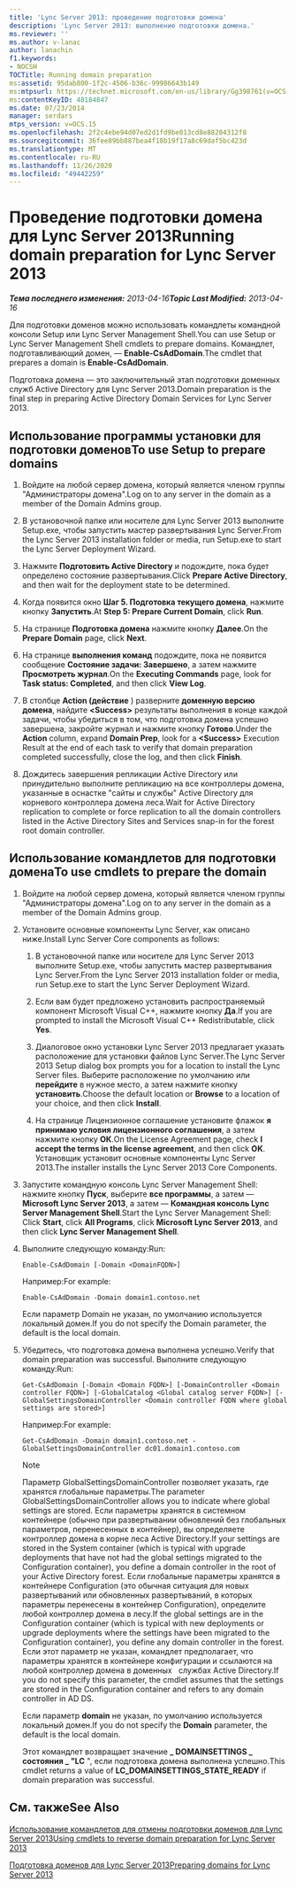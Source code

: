 ```yaml
---
title: 'Lync Server 2013: проведение подготовки домена'
description: 'Lync Server 2013: выполнение подготовки домена.'
ms.reviewer: ''
ms.author: v-lanac
author: lanachin
f1.keywords:
- NOCSH
TOCTitle: Running domain preparation
ms:assetid: 95dab800-1f2c-4506-b36c-99986643b149
ms:mtpsurl: https://technet.microsoft.com/en-us/library/Gg398761(v=OCS.15)
ms:contentKeyID: 48184847
ms.date: 07/23/2014
manager: serdars
mtps_version: v=OCS.15
ms.openlocfilehash: 2f2c4ebe94d07ed2d1fd9be013cd8e88204312f8
ms.sourcegitcommit: 36fee89bb887bea4f18b19f17a8c69daf5bc423d
ms.translationtype: MT
ms.contentlocale: ru-RU
ms.lasthandoff: 11/26/2020
ms.locfileid: "49442259"
---
```

# <a name="running-domain-preparation-for-lync-server-2013"></a><span data-ttu-id="05e3e-103">Проведение подготовки домена для Lync Server 2013</span><span class="sxs-lookup"><span data-stu-id="05e3e-103">Running domain preparation for Lync Server 2013</span></span>

<div data-xmlns="http://www.w3.org/1999/xhtml">

<div class="topic" data-xmlns="http://www.w3.org/1999/xhtml" data-msxsl="urn:schemas-microsoft-com:xslt" data-cs="https://msdn.microsoft.com/">

<div data-asp="https://msdn2.microsoft.com/asp">



</div>

<div id="mainSection">

<div id="mainBody"><span data-ttu-id="05e3e-104">

<span> </span></span><span class="sxs-lookup"><span data-stu-id="05e3e-104">

<span> </span></span></span>

<span data-ttu-id="05e3e-105">_**Тема последнего изменения:** 2013-04-16_</span><span class="sxs-lookup"><span data-stu-id="05e3e-105">_**Topic Last Modified:** 2013-04-16_</span></span>

<span data-ttu-id="05e3e-106">Для подготовки доменов можно использовать командлеты командной консоли Setup или Lync Server Management Shell.</span><span class="sxs-lookup"><span data-stu-id="05e3e-106">You can use Setup or Lync Server Management Shell cmdlets to prepare domains.</span></span> <span data-ttu-id="05e3e-107">Командлет, подготавливающий домен, — **Enable-CsAdDomain**.</span><span class="sxs-lookup"><span data-stu-id="05e3e-107">The cmdlet that prepares a domain is **Enable-CsAdDomain**.</span></span>

<span data-ttu-id="05e3e-108">Подготовка домена — это заключительный этап подготовки доменных служб Active Directory для Lync Server 2013.</span><span class="sxs-lookup"><span data-stu-id="05e3e-108">Domain preparation is the final step in preparing Active Directory Domain Services for Lync Server 2013.</span></span>

<div>

## <a name="to-use-setup-to-prepare-domains"></a><span data-ttu-id="05e3e-109">Использование программы установки для подготовки доменов</span><span class="sxs-lookup"><span data-stu-id="05e3e-109">To use Setup to prepare domains</span></span>

1.  <span data-ttu-id="05e3e-110">Войдите на любой сервер домена, который является членом группы "Администраторы домена".</span><span class="sxs-lookup"><span data-stu-id="05e3e-110">Log on to any server in the domain as a member of the Domain Admins group.</span></span>

2.  <span data-ttu-id="05e3e-111">В установочной папке или носителе для Lync Server 2013 выполните Setup.exe, чтобы запустить мастер развертывания Lync Server.</span><span class="sxs-lookup"><span data-stu-id="05e3e-111">From the Lync Server 2013 installation folder or media, run Setup.exe to start the Lync Server Deployment Wizard.</span></span>

3.  <span data-ttu-id="05e3e-112">Нажмите **Подготовить Active Directory** и подождите, пока будет определено состояние развертывания.</span><span class="sxs-lookup"><span data-stu-id="05e3e-112">Click **Prepare Active Directory**, and then wait for the deployment state to be determined.</span></span>

4.  <span data-ttu-id="05e3e-113">Когда появится окно **Шаг 5. Подготовка текущего домена**, нажмите кнопку **Запустить**.</span><span class="sxs-lookup"><span data-stu-id="05e3e-113">At **Step 5: Prepare Current Domain**, click **Run**.</span></span>

5.  <span data-ttu-id="05e3e-114">На странице **Подготовка домена** нажмите кнопку **Далее**.</span><span class="sxs-lookup"><span data-stu-id="05e3e-114">On the **Prepare Domain** page, click **Next**.</span></span>

6.  <span data-ttu-id="05e3e-115">На странице **выполнения команд** подождите, пока не появится сообщение **Состояние задачи: Завершено**, а затем нажмите **Просмотреть журнал**.</span><span class="sxs-lookup"><span data-stu-id="05e3e-115">On the **Executing Commands** page, look for **Task status: Completed**, and then click **View Log**.</span></span>

7.  <span data-ttu-id="05e3e-116">В столбце **Action (действие** ) разверните **доменную версию домена**, найдите **\<Success\>** результаты выполнения в конце каждой задачи, чтобы убедиться в том, что подготовка домена успешно завершена, закройте журнал и нажмите кнопку **Готово**.</span><span class="sxs-lookup"><span data-stu-id="05e3e-116">Under the **Action** column, expand **Domain Prep**, look for a **\<Success\>** Execution Result at the end of each task to verify that domain preparation completed successfully, close the log, and then click **Finish**.</span></span>

8.  <span data-ttu-id="05e3e-117">Дождитесь завершения репликации Active Directory или принудительно выполните репликацию на все контроллеры домена, указанные в оснастке "сайты и службы" Active Directory для корневого контроллера домена леса.</span><span class="sxs-lookup"><span data-stu-id="05e3e-117">Wait for Active Directory replication to complete or force replication to all the domain controllers listed in the Active Directory Sites and Services snap-in for the forest root domain controller.</span></span>

</div>

<div>

## <a name="to-use-cmdlets-to-prepare-the-domain"></a><span data-ttu-id="05e3e-118">Использование командлетов для подготовки домена</span><span class="sxs-lookup"><span data-stu-id="05e3e-118">To use cmdlets to prepare the domain</span></span>

1.  <span data-ttu-id="05e3e-119">Войдите на любой сервер домена, который является членом группы "Администраторы домена".</span><span class="sxs-lookup"><span data-stu-id="05e3e-119">Log on to any server in the domain as a member of the Domain Admins group.</span></span>

2.  <span data-ttu-id="05e3e-120">Установите основные компоненты Lync Server, как описано ниже.</span><span class="sxs-lookup"><span data-stu-id="05e3e-120">Install Lync Server Core components as follows:</span></span>
    
    1.  <span data-ttu-id="05e3e-121">В установочной папке или носителе для Lync Server 2013 выполните Setup.exe, чтобы запустить мастер развертывания Lync Server.</span><span class="sxs-lookup"><span data-stu-id="05e3e-121">From the Lync Server 2013 installation folder or media, run Setup.exe to start the Lync Server Deployment Wizard.</span></span>
    
    2.  <span data-ttu-id="05e3e-122">Если вам будет предложено установить распространяемый компонент Microsoft Visual C++, нажмите кнопку **Да**.</span><span class="sxs-lookup"><span data-stu-id="05e3e-122">If you are prompted to install the Microsoft Visual C++ Redistributable, click **Yes**.</span></span>
    
    3.  <span data-ttu-id="05e3e-123">Диалоговое окно установки Lync Server 2013 предлагает указать расположение для установки файлов Lync Server.</span><span class="sxs-lookup"><span data-stu-id="05e3e-123">The Lync Server 2013 Setup dialog box prompts you for a location to install the Lync Server files.</span></span> <span data-ttu-id="05e3e-124">Выберите расположение по умолчанию или **перейдите** в нужное место, а затем нажмите кнопку **установить**.</span><span class="sxs-lookup"><span data-stu-id="05e3e-124">Choose the default location or **Browse** to a location of your choice, and then click **Install**.</span></span>
    
    4.  <span data-ttu-id="05e3e-125">На странице Лицензионное соглашение установите флажок **я принимаю условия лицензионного соглашения**, а затем нажмите кнопку **ОК**.</span><span class="sxs-lookup"><span data-stu-id="05e3e-125">On the License Agreement page, check **I accept the terms in the license agreement**, and then click **OK**.</span></span> <span data-ttu-id="05e3e-126">Установщик установит основные компоненты Lync Server 2013.</span><span class="sxs-lookup"><span data-stu-id="05e3e-126">The installer installs the Lync Server 2013 Core Components.</span></span>

3.  <span data-ttu-id="05e3e-127">Запустите командную консоль Lync Server Management Shell: нажмите кнопку **Пуск**, выберите **все программы**, а затем — **Microsoft Lync Server 2013**, а затем — **Командная консоль Lync Server Management Shell**.</span><span class="sxs-lookup"><span data-stu-id="05e3e-127">Start the Lync Server Management Shell: Click **Start**, click **All Programs**, click **Microsoft Lync Server 2013**, and then click **Lync Server Management Shell**.</span></span>

4.  <span data-ttu-id="05e3e-128">Выполните следующую команду:</span><span class="sxs-lookup"><span data-stu-id="05e3e-128">Run:</span></span>
    
        Enable-CsAdDomain [-Domain <DomainFQDN>] 
    
    <span data-ttu-id="05e3e-129">Например:</span><span class="sxs-lookup"><span data-stu-id="05e3e-129">For example:</span></span>
    
        Enable-CsAdDomain -Domain domain1.contoso.net 
    
    <span data-ttu-id="05e3e-130">Если параметр Domain не указан, по умолчанию используется локальный домен.</span><span class="sxs-lookup"><span data-stu-id="05e3e-130">If you do not specify the Domain parameter, the default is the local domain.</span></span>

5.  <span data-ttu-id="05e3e-131">Убедитесь, что подготовка домена выполнена успешно.</span><span class="sxs-lookup"><span data-stu-id="05e3e-131">Verify that domain preparation was successful.</span></span> <span data-ttu-id="05e3e-132">Выполните следующую команду:</span><span class="sxs-lookup"><span data-stu-id="05e3e-132">Run:</span></span>
    
        Get-CsAdDomain [-Domain <Domain FQDN>] [-DomainController <Domain controller FQDN>] [-GlobalCatalog <Global catalog server FQDN>] [-GlobalSettingsDomainController <Domain controller FQDN where global settings are stored>] 
    
    <span data-ttu-id="05e3e-133">Например:</span><span class="sxs-lookup"><span data-stu-id="05e3e-133">For example:</span></span>
    
        Get-CsAdDomain -Domain domain1.contoso.net -GlobalSettingsDomainController dc01.domain1.contoso.com
    
    <div>
    

    > [!NOTE]  
    > <span data-ttu-id="05e3e-134">Параметр GlobalSettingsDomainController позволяет указать, где хранятся глобальные параметры.</span><span class="sxs-lookup"><span data-stu-id="05e3e-134">The parameter GlobalSettingsDomainController allows you to indicate where global settings are stored.</span></span> <span data-ttu-id="05e3e-135">Если параметры хранятся в системном контейнере (обычно при развертывании обновлений без глобальных параметров, перенесенных в контейнер), вы определяете контроллер домена в корне леса Active Directory.</span><span class="sxs-lookup"><span data-stu-id="05e3e-135">If your settings are stored in the System container (which is typical with upgrade deployments that have not had the global settings migrated to the Configuration container), you define a domain controller in the root of your Active Directory forest.</span></span> <span data-ttu-id="05e3e-136">Если глобальные параметры хранятся в контейнере Configuration (это обычная ситуация для новых развертываний или обновленных развертываний, в которых параметры перенесены в контейнер Configuration), определите любой контроллер домена в лесу.</span><span class="sxs-lookup"><span data-stu-id="05e3e-136">If the global settings are in the Configuration container (which is typical with new deployments or upgrade deployments where the settings have been migrated to the Configuration container), you define any domain controller in the forest.</span></span> <span data-ttu-id="05e3e-137">Если этот параметр не указан, командлет предполагает, что параметры хранятся в контейнере конфигурации и ссылаются на любой контроллер домена в доменных &nbsp; службах Active Directory.</span><span class="sxs-lookup"><span data-stu-id="05e3e-137">If you do not specify this parameter, the cmdlet assumes that the settings are stored in the Configuration container and refers to any domain controller in AD&nbsp;DS.</span></span>

    
    </div>
    
    <span data-ttu-id="05e3e-138">Если параметр **domain** не указан, по умолчанию используется локальный домен.</span><span class="sxs-lookup"><span data-stu-id="05e3e-138">If you do not specify the **Domain** parameter, the default is the local domain.</span></span>
    
    <span data-ttu-id="05e3e-139">Этот командлет возвращает значение **\_ DOMAINSETTINGS \_ состояния \_ "LC** ", если подготовка домена выполнена успешно.</span><span class="sxs-lookup"><span data-stu-id="05e3e-139">This cmdlet returns a value of **LC\_DOMAINSETTINGS\_STATE\_READY** if domain preparation was successful.</span></span>

</div>

<div>

## <a name="see-also"></a><span data-ttu-id="05e3e-140">См. также</span><span class="sxs-lookup"><span data-stu-id="05e3e-140">See Also</span></span>


[<span data-ttu-id="05e3e-141">Использование командлетов для отмены подготовки доменов для Lync Server 2013</span><span class="sxs-lookup"><span data-stu-id="05e3e-141">Using cmdlets to reverse domain preparation for Lync Server 2013</span></span>](lync-server-2013-using-cmdlets-to-reverse-domain-preparation.md)  


[<span data-ttu-id="05e3e-142">Подготовка доменов для Lync Server 2013</span><span class="sxs-lookup"><span data-stu-id="05e3e-142">Preparing domains for Lync Server 2013</span></span>](lync-server-2013-preparing-domains.md)  
  

<span data-ttu-id="05e3e-143"></div>

</div>

<span> </span>

</div>

</div>

</span><span class="sxs-lookup"><span data-stu-id="05e3e-143"></div>

</div>

<span> </span>

</div>

</div>

</span></span></div>

